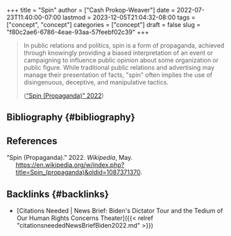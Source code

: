 +++
title = "Spin"
author = ["Cash Prokop-Weaver"]
date = 2022-07-23T11:40:00-07:00
lastmod = 2023-12-05T21:04:32-08:00
tags = ["concept", "concept"]
categories = ["concept"]
draft = false
slug = "f80c2ae6-6786-4eae-93aa-57feebf02c39"
+++

> In public relations and politics, spin is a form of propaganda, achieved through knowingly providing a biased interpretation of an event or campaigning to influence public opinion about some organization or public figure. While traditional public relations and advertising may manage their presentation of facts, "spin" often implies the use of disingenuous, deceptive, and manipulative tactics.
>
> (<a href="#citeproc_bib_item_1">“Spin (Propaganda)” 2022</a>)


## Bibliography {#bibliography}

## References

<style>.csl-entry{text-indent: -1.5em; margin-left: 1.5em;}</style><div class="csl-bib-body">
  <div class="csl-entry"><a id="citeproc_bib_item_1"></a>“Spin (Propaganda).” 2022. <i>Wikipedia</i>, May. <a href="https://en.wikipedia.org/w/index.php?title=Spin_(propaganda)&oldid=1087371370">https://en.wikipedia.org/w/index.php?title=Spin_(propaganda)&#38;oldid=1087371370</a>.</div>
</div>


## Backlinks {#backlinks}

-   [Citations Needed | News Brief: Biden's Dictator Tour and the Tedium of Our Human Rights Concerns Theater]({{< relref "citationsneededNewsBriefBiden2022.md" >}})
